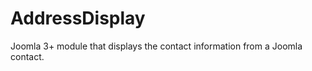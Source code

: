 AddressDisplay
==============

Joomla 3+ module that displays the contact information from a Joomla contact.
